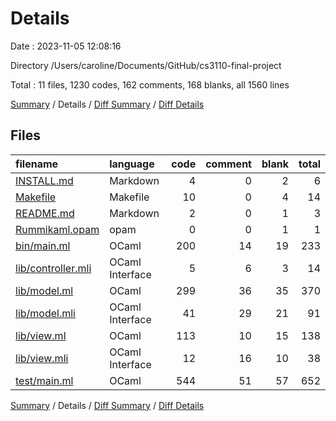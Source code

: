 # Details

Date : 2023-11-05 12:08:16

Directory /Users/caroline/Documents/GitHub/cs3110-final-project

Total : 11 files,  1230 codes, 162 comments, 168 blanks, all 1560 lines

[Summary](results.md) / Details / [Diff Summary](diff.md) / [Diff Details](diff-details.md)

## Files
| filename | language | code | comment | blank | total |
| :--- | :--- | ---: | ---: | ---: | ---: |
| [INSTALL.md](/INSTALL.md) | Markdown | 4 | 0 | 2 | 6 |
| [Makefile](/Makefile) | Makefile | 10 | 0 | 4 | 14 |
| [README.md](/README.md) | Markdown | 2 | 0 | 1 | 3 |
| [Rummikaml.opam](/Rummikaml.opam) | opam | 0 | 0 | 1 | 1 |
| [bin/main.ml](/bin/main.ml) | OCaml | 200 | 14 | 19 | 233 |
| [lib/controller.mli](/lib/controller.mli) | OCaml Interface | 5 | 6 | 3 | 14 |
| [lib/model.ml](/lib/model.ml) | OCaml | 299 | 36 | 35 | 370 |
| [lib/model.mli](/lib/model.mli) | OCaml Interface | 41 | 29 | 21 | 91 |
| [lib/view.ml](/lib/view.ml) | OCaml | 113 | 10 | 15 | 138 |
| [lib/view.mli](/lib/view.mli) | OCaml Interface | 12 | 16 | 10 | 38 |
| [test/main.ml](/test/main.ml) | OCaml | 544 | 51 | 57 | 652 |

[Summary](results.md) / Details / [Diff Summary](diff.md) / [Diff Details](diff-details.md)